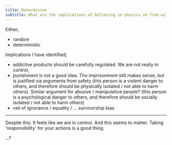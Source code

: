 ```yaml
---
title: Determisism
subtitle: What are the implications of believing in physics on free-will?
---
```


Either;

- random
- deterministic

Implications I have identified;

- addictive products should be carefully regulated. We are not really in control,
- punishment is not a good idea. Tho imprisonment still makes sense, but is justified via arguments from safety (this person is a violent danger to others, and therefore should be physically isolated / not able to harm others). Similar argument for abusive / manipulative people? (this person is a psychological danger to others, and therefore should be socially isolated / not able to harm others)
- veil of ignorance / equality /  ... survivorship bias

***

Despite this. It feels like we are in control. And this seems to matter. Taking 'responsibility' for your actions is a good thing.
<!-- this is the part i struggle with. need help exploring this -->
...?